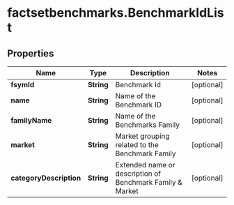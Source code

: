 # factsetbenchmarks.BenchmarkIdList

## Properties

Name | Type | Description | Notes
------------ | ------------- | ------------- | -------------
**fsymId** | **String** | Benchmark Id | [optional] 
**name** | **String** | Name of the Benchmark ID | [optional] 
**familyName** | **String** | Name of the Benchmarks Family | [optional] 
**market** | **String** | Market grouping related to the Benchmark Family | [optional] 
**categoryDescription** | **String** | Extended name or description of Benchmark Family &amp; Market | [optional] 


